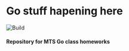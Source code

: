 # Go stuff hapening here
![Build](https://github.com/OFFLUCK/mts-go-classes/actions/workflows/build.yml/badge.svg)
#### Repository for MTS Go class homeworks
